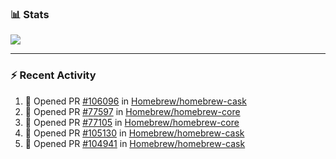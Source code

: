 ### :bar_chart: Stats

<a href="#">
  <img align="center" src="https://github-readme-stats.vercel.app/api?username=tuzi3040&show_icons=true&theme=dark" />
</a>

---

### :zap: Recent Activity

<!--START_SECTION:activity-->
1. 💪 Opened PR [#106096](https://github.com/Homebrew/homebrew-cask/pull/106096) in [Homebrew/homebrew-cask](https://github.com/Homebrew/homebrew-cask)
2. 💪 Opened PR [#77597](https://github.com/Homebrew/homebrew-core/pull/77597) in [Homebrew/homebrew-core](https://github.com/Homebrew/homebrew-core)
3. 💪 Opened PR [#77105](https://github.com/Homebrew/homebrew-core/pull/77105) in [Homebrew/homebrew-core](https://github.com/Homebrew/homebrew-core)
4. 💪 Opened PR [#105130](https://github.com/Homebrew/homebrew-cask/pull/105130) in [Homebrew/homebrew-cask](https://github.com/Homebrew/homebrew-cask)
5. 💪 Opened PR [#104941](https://github.com/Homebrew/homebrew-cask/pull/104941) in [Homebrew/homebrew-cask](https://github.com/Homebrew/homebrew-cask)
<!--END_SECTION:activity-->
